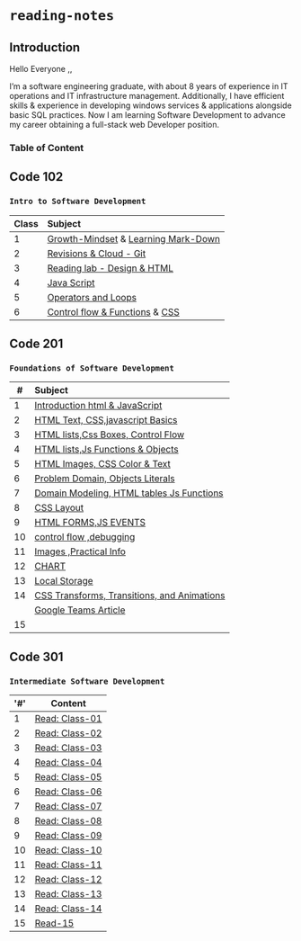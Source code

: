 # **`reading-notes`**

## Introduction

Hello Everyone ,,

I’m a software engineering graduate, with about 8 years of experience in IT operations and IT infrastructure management.
Additionally, I  have efficient skills & experience in developing windows services & applications alongside basic SQL practices.
Now I am learning  Software Development to advance my career obtaining a full-stack web Developer position.

### **Table of Content**

## Code 102 
### **`Intro to Software Development`**

| Class | Subject  | 
| ---            | :--        |   
|     1    | [Growth-Mindset](Code102/Lec1/Growth-MindSet.md) &  [Learning Mark-Down](Code102/Lec1/Learning%20Mark-Down.md)|  
|     2    | [Revisions & Cloud - Git](Code102/Lec1/Git.md) |
|     3    | [Reading lab - Design & HTML](Code102/Lec2/Lab-Reading.md)|
|     4    | [Java Script](Code102/Lec4/Lab4-Reading.md) |
|     5    | [Operators and Loops](Code102/Lec5/Operators-loops.md) |
|     6    | [Control flow & Functions](Code102/Lec6/ControlFlowandFunctions.md)  &  [CSS](Code102/Lec6/CSS.md)  |


## Code 201

### **`Foundations of Software Development`**

| # | Subject | 
| ---            | :--        |   
| 1 | [Introduction html & JavaScript](Code201/class-01.md)|  
| 2 | [HTML Text, CSS,javascript Basics](Code201/Class-02.md) |  
| 3 | [HTML lists,Css Boxes, Control Flow](Code201/class-03.md) |  
| 4 | [HTML lists,Js Functions & Objects](Code201/class-04.md) |  
| 5 | [HTML Images, CSS Color & Text](Code201/class-05.md) |
| 6 | [Problem Domain, Objects Literals](Code201/Class-06.md)  |
| 7 | [Domain Modeling, HTML tables Js Functions](Code201/class-07.md)  |
| 8 | [CSS Layout](Code201/class-08.md) |
| 9 | [HTML FORMS,JS EVENTS](Code201/class-09.md) |
| 10 | [control flow ,debugging](Code201/class-10.md) |
| 11 | [Images ,Practical Info](Code201/class-11.md) |
| 12 | [CHART](Code201/class-12.md) |
| 13 | [Local Storage](Code201/class-13.md) |
| 14 |  [CSS Transforms, Transitions, and Animations](Code201/class-14a.md) |
|    |  [Google Teams Article](Code201/class-14b.md) |
| 15 |  []() |


## Code 301

### **`Intermediate Software Development`**


|'#' |  Content |
| ------------ | -------------|
| 1  | [Read: Class-01](Code301/class-01.md)|
| 2  | [Read: Class-02](Code301/class-02.md)|
| 3  | [Read: Class-03](Code301/class-03.md) |
| 4  | [Read: Class-04](Code301/class-04.md)|
| 5  | [Read: Class-05](Code301/class-05.md)|
| 6  | [Read: Class-06](Code301/class-06.md)|
| 7  | [Read: Class-07](Code301/class-07.md)|
| 8  | [Read: Class-08](Code301/class-08.md)|
| 9  | [Read: Class-09](Code301/class-09.md)|
| 10 | [Read: Class-10](Code301/class-10.md)|
| 11 | [Read: Class-11](Code301/class-11.md)|
| 12 | [Read: Class-12](Code301/class-12.md)|
| 13 | [Read: Class-13](Code301/class-13.md)|
| 14 | [Read: Class-14](Code301/class-14a.md)|
| 15 | [Read-15](Code301/class-14b.md)|